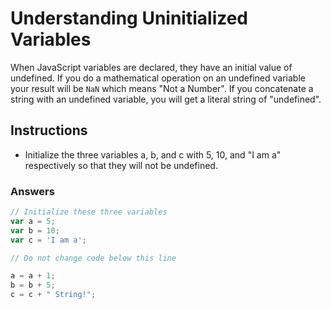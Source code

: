# Understanding Uninitialized Variables

When JavaScript variables are declared, they have an initial value of undefined. If you do a mathematical
operation on an undefined variable your result will be `NaN` which means "Not a Number".
If you concatenate a string with an undefined variable, you will get a literal string of "undefined".

## Instructions
 - Initialize the three variables a, b, and c with 5, 10, and "I am a" respectively so that they will not be undefined.

### Answers

```javascript
// Initialize these three variables
var a = 5;
var b = 10;
var c = 'I am a';

// Do not change code below this line

a = a + 1;
b = b + 5;
c = c + " String!";

```

